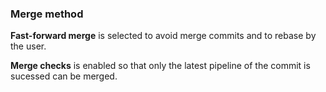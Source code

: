 




### Merge method
**Fast-forward merge** is selected to avoid merge commits and to rebase by the user.

**Merge checks** is enabled so that only the latest pipeline of the commit is sucessed can be merged.

